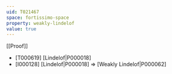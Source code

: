 ```yaml
---
uid: T021467
space: fortissimo-space
property: weakly-lindelof
value: true
---
```

[[Proof]]

* [T000619] [Lindelof|P000018]
* [I000128] [Lindelof|P000018] => [Weakly Lindelof|P000062]

